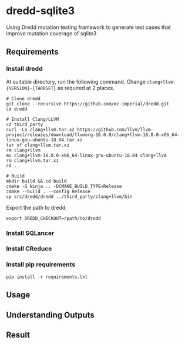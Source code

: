 # dredd-sqlite3
Using Dredd mutation testing framework to generate test cases that improve mutation coverage of sqlite3

## Requirements
### Install dredd
At suitable directory, run the following command. Change `clang+llvm-{VERSION}-{TARRGET}` as required at 2 places.
```shell
# Clone dredd
git clone --recursive https://github.com/mc-imperial/dredd.git
cd dredd

# Install Clang/LLVM
cd third_party
curl -Lo clang+llvm.tar.xz https://github.com/llvm/llvm-project/releases/download/llvmorg-16.0.0/clang+llvm-16.0.0-x86_64-linux-gnu-ubuntu-18.04.tar.xz
tar xf clang+llvm.tar.xz
rm clang+llvm
mv clang+llvm-16.0.0-x86_64-linux-gnu-ubuntu-18.04 clang+llvm
rm clang+llvm.tar.xz
cd ..

# Build
mkdir build && cd build
cmake -G Ninja .. -DCMAKE_BUILD_TYPE=Release
cmake --build . --config Release
cp src/dredd/dredd ../third_party/clang+llvm/bin
```
Export the path to dredd:
```shell
export DREDD_CHECKOUT=/path/to/dredd
```
### Install SQLancer
### Install CReduce

### Install pip requirements
```shell
pip install -r requirements.txt
```

## Usage

## Understanding Outputs

## Result

